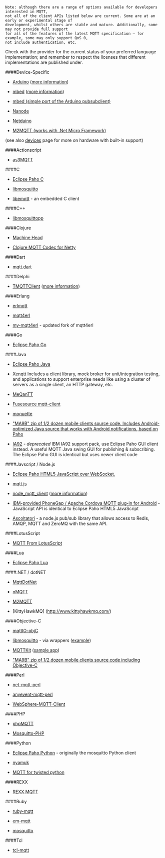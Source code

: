 ```
Note: although there are a range of options available for developers interested in MQTT,
not all of the client APIs listed below are current. Some are at an early or experimental stage of
development, whilst others are stable and mature. Additionally, some may not provide full support 
for all of the features of the latest MQTT specification – for example, some may only support QoS 0, 
not include authentication, etc.
```

Check with the provider for the current status of your preferred language implementation; and remember to respect the licenses that different implementations are published under.

####Device-Specific

*  [Arduino](https///github.com/knolleary/pubsubclient) ([more information](http://knolleary.net/arduino-client-for-mqtt/))

*  [mbed](https///github.com/yilun/MQTT-client-on-mbed) ([more information](http://ceit.uq.edu.au/content/mqttclient-mbed-version-20))

*  [mbed (simple port of the Arduino pubsubclient)](http://mbed.org/users/jwende/code/MQTT/)

*  [Nanode](http://github.com/njh/NanodeMQTT/)

*  [Netduino](https///github.com/danielan/NetduinoMQTT)

*  [M2MQTT (works with .Net Micro Framework)](https///m2mqtt.codeplex.com/)

(see also [devices](things) page for more on hardware with built-in support)

####Actionscript

*  [as3MQTT](https///github.com/yangboz/as3MQTT)

####C

*  [Eclipse Paho C](http://git.eclipse.org/c/paho/org.eclipse.paho.mqtt.c.git/)

*  [libmosquitto](http://mosquitto.org)

*  [libemqtt](https///github.com/menudoproblema/libemqtt) - an embedded C client

####C++

*  [libmosquittopp](http://mosquitto.org)

####Clojure

*  [Machine Head](http://clojuremqtt.info)

*  [Clojure MQTT Codec for Netty](https://github.com/xively/clj-mqtt/)

####Dart

*  [mqtt.dart](http://pub.dartlang.org/packages/mqtt)

####Delphi

*  [TMQTTClient](http://jamiei.com/code/TMQTTClient.zip) ([more information](http://jamiei.com/blog/code/mqtt-client-library-for-delphi/))

####Erlang

*  [erlmqtt](https///github.com/squaremo/erlmqtt)

*  [mqtt4erl](http://code.google.com/p/mqtt4erl/)

*  [my-mqtt4erl](http://code.google.com/p/my-mqtt4erl/) - updated fork of mqtt4erl

####Go

*  [Eclipse Paho Go](http://git.eclipse.org/c/paho/org.eclipse.paho.mqtt.golang.git/)

####Java

*  [Eclipse Paho Java](http://git.eclipse.org/c/paho/org.eclipse.paho.mqtt.java.git/)

*  [Xenqtt](http://xenqtt.sf.net) Includes a client library, mock broker for unit/integration testing, and applications to support enterprise needs like using a cluster of servers as a single client, an HTTP gateway, etc.

*  [MeQanTT](https///github.com/AlbinTheander/MeQanTT)

*  [Fusesource mqtt-client](https///github.com/fusesource/mqtt-client)

*  [moquette](http://code.google.com/p/moquette-mqtt/)

*  [ "MA9B" zip of 1/2 dozen mobile clients source code. Includes Android-optimized Java source that works with Android notifications, based on Paho](http://www-933.ibm.com/support/fixcentral/swg/selectFix?product=ibm%2FWebSphere%2FWebSphere+MQ&fixids=1.0.0.1-WS-MQCP-MA9B&source=dbluesearch&function=fixId&parent=ibm/WebSphere )

*  [IA92](http://www-01.ibm.com/support/docview.wss?rs=171&uid=swg24006006&loc=en_US&cs=utf-8&lang=en) - *deprecated* IBM IA92 support pack, use Eclipse Paho GUI client instead. A useful MQTT Java swing GUI for publishing & subscribing. The Eclipse Paho GUI is identical but uses newer client code

####Javscript / Node.js

*  [Eclipse Paho HTML5 JavaScript over WebSocket.](http://git.eclipse.org/c/paho/org.eclipse.paho.mqtt.javascript.git/)

*  [mqtt.js](https///github.com/adamvr/MQTT.js)

*  [node_mqtt_client](https///github.com/yilun/node_mqtt_client) ([more information](http://ceit.uq.edu.au/content/simple-mqtt-cient-nodejs))

*  [IBM-provided PhoneGap / Apache Cordova MQTT plug-in for Android](http://www-01.ibm.com/support/docview.wss?rs=171&uid=swg24033580&loc=en_US&cs=utf-8&lang=en) - JavaScript API is identical to Eclipse Paho HTML5 JavaScript

*  [Ascoltatori](https///github.com/mcollina/ascoltatori) - a node.js pub/sub library that allows access to Redis, AMQP, MQTT and ZeroMQ with the same API.

####LotusScript

*  [MQTT From LotusScript](https///tingenek.wordpress.com/2011/11/30/mqtt-with-lotus-notes/)

####Lua

*  [Eclipse Paho Lua](http://git.eclipse.org/c/paho/org.eclipse.paho.mqtt.lua.git/)

####.NET / dotNET

*  [MqttDotNet](http://sourceforge.net/projects/mqttdotnet/)

*  [nMQTT](https///github.com/markallanson/nmqtt)

*  [M2MQTT](https///m2mqtt.codeplex.com/)

*  [KittyHawkMQ] (http://www.kittyhawkmq.com/)

####Objective-C

*  [mqttIO-objC](https///github.com/m2mIO/mqttIO-objC)

*  [libmosquitto](https///mosquitto.org) - via wrappers ([example](https///github.com/njh/marquette))

*  [MQTTKit](https///github.com/jmesnil/MQTTKit) ([sample app](https///github.com/jmesnil/MQTTExample))

*  ["MA9B" zip of 1/2 dozen mobile clients source code including Objective-C](http://www-933.ibm.com/support/fixcentral/swg/selectFix?product=ibm%2FWebSphere%2FWebSphere+MQ&fixids=1.0.0.1-WS-MQCP-MA9B&source=dbluesearch&function=fixId&parent=ibm/WebSphere)

####Perl

*  [net-mqtt-perl](https///github.com/beanz/net-mqtt-perl)

*  [anyevent-mqtt-perl](https///github.com/beanz/anyevent-mqtt-perl)

*  [WebSphere-MQTT-Client](http://search.cpan.org/dist/WebSphere-MQTT-Client/)

####PHP

*  [phpMQTT](http://github.com/bluerhinos/phpMQTT)

*  [Mosquitto-PHP](https///github.com/mgdm/Mosquitto-PHP)

####Python

*  [Eclipse Paho Python](http://git.eclipse.org/c/paho/org.eclipse.paho.mqtt.python.git/) - originally the mosquitto Python client

*  [nyamuk](https///github.com/iwanbk/nyamuk)

*  [MQTT for twisted python](https///github.com/adamvr/MQTT-For-Twisted-Python)

####REXX

*  [REXX MQTT](https///github.com/DougieLawson/REXX_MQTT)

####Ruby

*  [ruby-mqtt](https///github.com/njh/ruby-mqtt)

*  [em-mqtt](https///rubygems.org/gems/em-mqtt)

*  [mosquitto](https://github.com/xively/mosquitto)

####Tcl

*  [tcl-mqtt](https///github.com/Tingenek/tcl-mqtt)
